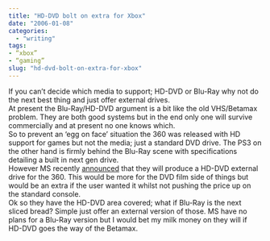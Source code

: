 ```yaml
---
title: "HD-DVD bolt on extra for Xbox"
date: "2006-01-08"
categories: 
  - "writing"
tags:
- “xbox”
- “gaming”
slug: "hd-dvd-bolt-on-extra-for-xbox"
---
```


If you can’t decide which media to support; HD-DVD or Blu-Ray why not do the next best thing and just offer external drives.  
At present the Blu-Ray/HD-DVD argument is a bit like the old VHS/Betamax problem. They are both good systems but in the end only one will survive commercially and at present no one knows which.  
So to prevent an ‘egg on face’ situation the 360 was released with HD support for games but not the media; just a standard DVD drive. The PS3 on the other hand is firmly behind the Blu-Ray scene with specifications detailing a built in next gen drive.  
However MS recently [announced][1] that they will produce a HD-DVD external drive for the 360. This would be more for the DVD film side of things but would be an extra if the user wanted it whilst not pushing the price up on the standard console.  
Ok so they have the HD-DVD area covered; what if Blu-Ray is the next sliced bread? Simple just offer an external version of those. MS have no plans for a Blu-Ray version but I would bet my milk money on they will if HD-DVD goes the way of the Betamax.

[1]:	https://www.gamespot.com/news/6141859.html